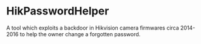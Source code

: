 # HikPasswordHelper
A tool which exploits a backdoor in Hikvision camera firmwares circa 2014-2016 to help the owner change a forgotten password.

